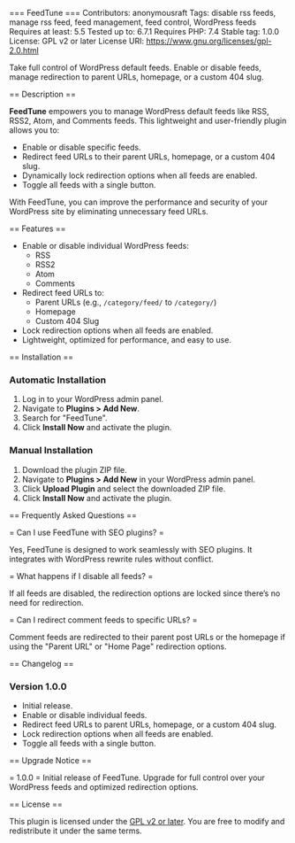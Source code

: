 === FeedTune ===
Contributors: anonymousraft
Tags: disable rss feeds, manage rss feed, feed management, feed control, WordPress feeds
Requires at least: 5.5
Tested up to: 6.7.1
Requires PHP: 7.4
Stable tag: 1.0.0
License: GPL v2 or later
License URI: https://www.gnu.org/licenses/gpl-2.0.html

Take full control of WordPress default feeds. Enable or disable feeds, manage redirection to parent URLs, homepage, or a custom 404 slug.

== Description ==

**FeedTune** empowers you to manage WordPress default feeds like RSS, RSS2, Atom, and Comments feeds. This lightweight and user-friendly plugin allows you to:

* Enable or disable specific feeds.
* Redirect feed URLs to their parent URLs, homepage, or a custom 404 slug.
* Dynamically lock redirection options when all feeds are enabled.
* Toggle all feeds with a single button.

With FeedTune, you can improve the performance and security of your WordPress site by eliminating unnecessary feed URLs.

== Features ==

* Enable or disable individual WordPress feeds:
  - RSS
  - RSS2
  - Atom
  - Comments
* Redirect feed URLs to:
  - Parent URLs (e.g., `/category/feed/` to `/category/`)
  - Homepage
  - Custom 404 Slug
* Lock redirection options when all feeds are enabled.
* Lightweight, optimized for performance, and easy to use.

== Installation ==

### Automatic Installation

1. Log in to your WordPress admin panel.
2. Navigate to **Plugins > Add New**.
3. Search for "FeedTune".
4. Click **Install Now** and activate the plugin.

### Manual Installation

1. Download the plugin ZIP file.
2. Navigate to **Plugins > Add New** in your WordPress admin panel.
3. Click **Upload Plugin** and select the downloaded ZIP file.
4. Click **Install Now** and activate the plugin.

== Frequently Asked Questions ==

= Can I use FeedTune with SEO plugins? =

Yes, FeedTune is designed to work seamlessly with SEO plugins. It integrates with WordPress rewrite rules without conflict.

= What happens if I disable all feeds? =

If all feeds are disabled, the redirection options are locked since there’s no need for redirection.

= Can I redirect comment feeds to specific URLs? =

Comment feeds are redirected to their parent post URLs or the homepage if using the "Parent URL" or "Home Page" redirection options.

== Changelog ==

### Version 1.0.0
* Initial release.
* Enable or disable individual feeds.
* Redirect feed URLs to parent URLs, homepage, or a custom 404 slug.
* Lock redirection options when all feeds are enabled.
* Toggle all feeds with a single button.

== Upgrade Notice ==

= 1.0.0 =
Initial release of FeedTune. Upgrade for full control over your WordPress feeds and optimized redirection options.

== License ==

This plugin is licensed under the [GPL v2 or later](https://www.gnu.org/licenses/gpl-2.0.html). You are free to modify and redistribute it under the same terms.
